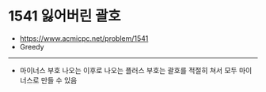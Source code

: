 # 1541 잃어버린 괄호

- https://www.acmicpc.net/problem/1541
- Greedy
---
- 마이너스 부호 나오는 이후로 나오는 플러스 부호는 괄호를 적절히 쳐서 모두 마이너스로 만들 수 있음
